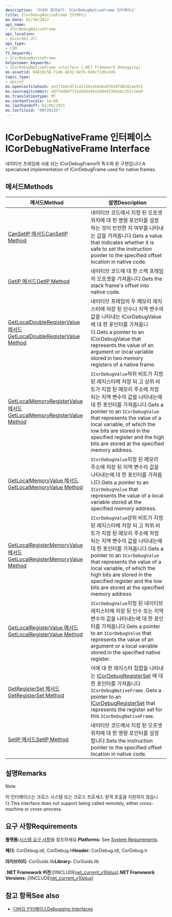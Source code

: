 ```yaml
---
description: '자세히 알아보기: ICorDebugNativeFrame 인터페이스'
title: ICorDebugNativeFrame 인터페이스
ms.date: 03/30/2017
api_name:
- ICorDebugNativeFrame
api_location:
- mscordbi.dll
api_type:
- COM
f1_keywords:
- ICorDebugNativeFrame
helpviewer_keywords:
- ICorDebugNativeFrame interface [.NET Framework debugging]
ms.assetid: 04819c58-7246-4b32-befb-680cf1dbc436
topic_type:
- apiref
ms.openlocfilehash: e417184c9f1ca5136e1b4dba07820fd8242ae932
ms.sourcegitcommit: ddf7edb67715a5b9a45e3dd44536dabc153c1de0
ms.translationtype: MT
ms.contentlocale: ko-KR
ms.lasthandoff: 02/06/2021
ms.locfileid: "99729135"
---
```

# <a name="icordebugnativeframe-interface"></a><span data-ttu-id="d4b9e-103">ICorDebugNativeFrame 인터페이스</span><span class="sxs-lookup"><span data-stu-id="d4b9e-103">ICorDebugNativeFrame Interface</span></span>

<span data-ttu-id="d4b9e-104">네이티브 프레임에 사용 되는 ICorDebugFrame의 특수화 된 구현입니다.</span><span class="sxs-lookup"><span data-stu-id="d4b9e-104">A specialized implementation of ICorDebugFrame used for native frames.</span></span>  
  
## <a name="methods"></a><span data-ttu-id="d4b9e-105">메서드</span><span class="sxs-lookup"><span data-stu-id="d4b9e-105">Methods</span></span>  
  
|<span data-ttu-id="d4b9e-106">메서드</span><span class="sxs-lookup"><span data-stu-id="d4b9e-106">Method</span></span>|<span data-ttu-id="d4b9e-107">설명</span><span class="sxs-lookup"><span data-stu-id="d4b9e-107">Description</span></span>|  
|------------|-----------------|  
|[<span data-ttu-id="d4b9e-108">CanSetIP 메서드</span><span class="sxs-lookup"><span data-stu-id="d4b9e-108">CanSetIP Method</span></span>](icordebugnativeframe-cansetip-method.md)|<span data-ttu-id="d4b9e-109">네이티브 코드에서 지정 된 오프셋 위치에 대 한 명령 포인터를 설정 하는 것이 안전한 지 여부를 나타내는 값을 가져옵니다.</span><span class="sxs-lookup"><span data-stu-id="d4b9e-109">Gets a value that indicates whether it is safe to set the instruction pointer to the specified offset location in native code.</span></span>|  
|[<span data-ttu-id="d4b9e-110">GetIP 메서드</span><span class="sxs-lookup"><span data-stu-id="d4b9e-110">GetIP Method</span></span>](icordebugnativeframe-getip-method.md)|<span data-ttu-id="d4b9e-111">네이티브 코드에 대 한 스택 프레임의 오프셋을 가져옵니다.</span><span class="sxs-lookup"><span data-stu-id="d4b9e-111">Gets the stack frame's offset into native code.</span></span>|  
|[<span data-ttu-id="d4b9e-112">GetLocalDoubleRegisterValue 메서드</span><span class="sxs-lookup"><span data-stu-id="d4b9e-112">GetLocalDoubleRegisterValue Method</span></span>](icordebugnativeframe-getlocaldoubleregistervalue-method.md)|<span data-ttu-id="d4b9e-113">네이티브 프레임의 두 메모리 레지스터에 저장 된 인수나 지역 변수의 값을 나타내는 ICorDebugValue에 대 한 포인터를 가져옵니다.</span><span class="sxs-lookup"><span data-stu-id="d4b9e-113">Gets a pointer to an ICorDebugValue that represents the value of an argument or local variable stored in two memory registers of a native frame.</span></span>|  
|[<span data-ttu-id="d4b9e-114">GetLocalMemoryRegisterValue 메서드</span><span class="sxs-lookup"><span data-stu-id="d4b9e-114">GetLocalMemoryRegisterValue Method</span></span>](icordebugnativeframe-getlocalmemoryregistervalue-method.md)|<span data-ttu-id="d4b9e-115">`ICorDebugValue`하위 비트가 지정 된 레지스터에 저장 되 고 상위 비트가 지정 된 메모리 주소에 저장 되는 지역 변수의 값을 나타내는에 대 한 포인터를 가져옵니다.</span><span class="sxs-lookup"><span data-stu-id="d4b9e-115">Gets a pointer to an `ICorDebugValue` that represents the value of a local variable, of which the low bits are stored in the specified register and the high bits are stored at the specified memory address.</span></span>|  
|[<span data-ttu-id="d4b9e-116">GetLocalMemoryValue 메서드</span><span class="sxs-lookup"><span data-stu-id="d4b9e-116">GetLocalMemoryValue Method</span></span>](icordebugnativeframe-getlocalmemoryvalue-method.md)|<span data-ttu-id="d4b9e-117">`ICorDebugValue`지정 된 메모리 주소에 저장 된 지역 변수의 값을 나타내는에 대 한 포인터를 가져옵니다.</span><span class="sxs-lookup"><span data-stu-id="d4b9e-117">Gets a pointer to an `ICorDebugValue` that represents the value of a local variable stored at the specified memory address.</span></span>|  
|[<span data-ttu-id="d4b9e-118">GetLocalRegisterMemoryValue 메서드</span><span class="sxs-lookup"><span data-stu-id="d4b9e-118">GetLocalRegisterMemoryValue Method</span></span>](icordebugnativeframe-getlocalregistermemoryvalue-method.md)|<span data-ttu-id="d4b9e-119">`ICorDebugValue`상위 비트가 지정 된 레지스터에 저장 되 고 하위 비트가 지정 된 메모리 주소에 저장 되는 지역 변수의 값을 나타내는에 대 한 포인터를 가져옵니다.</span><span class="sxs-lookup"><span data-stu-id="d4b9e-119">Gets a pointer to an `ICorDebugValue` that represents the value of a local variable, of which the high bits are stored in the specified register and the low bits are stored at the specified memory address</span></span>|  
|[<span data-ttu-id="d4b9e-120">GetLocalRegisterValue 메서드</span><span class="sxs-lookup"><span data-stu-id="d4b9e-120">GetLocalRegisterValue Method</span></span>](icordebugnativeframe-getlocalregistervalue-method.md)|<span data-ttu-id="d4b9e-121">`ICorDebugValue`지정 된 네이티브 레지스터에 저장 된 인수 또는 지역 변수의 값을 나타내는에 대 한 포인터를 가져옵니다.</span><span class="sxs-lookup"><span data-stu-id="d4b9e-121">Gets a pointer to an `ICorDebugValue` that represents the value of an argument or a local variable stored in the specified native register.</span></span>|  
|[<span data-ttu-id="d4b9e-122">GetRegisterSet 메서드</span><span class="sxs-lookup"><span data-stu-id="d4b9e-122">GetRegisterSet Method</span></span>](icordebugnativeframe-getregisterset-method.md)|<span data-ttu-id="d4b9e-123">이에 대 한 레지스터 집합을 나타내는 [ICorDebugRegisterSet](icordebugregisterset-interface.md) 에 대 한 포인터를 가져옵니다 `ICorDebugNativeFrame` .</span><span class="sxs-lookup"><span data-stu-id="d4b9e-123">Gets a pointer to an [ICorDebugRegisterSet](icordebugregisterset-interface.md) that represents the register set for this `ICorDebugNativeFrame`.</span></span>|  
|[<span data-ttu-id="d4b9e-124">SetIP 메서드</span><span class="sxs-lookup"><span data-stu-id="d4b9e-124">SetIP Method</span></span>](icordebugnativeframe-setip-method.md)|<span data-ttu-id="d4b9e-125">네이티브 코드에서 지정 된 오프셋 위치에 대 한 명령 포인터를 설정 합니다.</span><span class="sxs-lookup"><span data-stu-id="d4b9e-125">Sets the instruction pointer to the specified offset location in native code.</span></span>|  
  
## <a name="remarks"></a><span data-ttu-id="d4b9e-126">설명</span><span class="sxs-lookup"><span data-stu-id="d4b9e-126">Remarks</span></span>  
  
> [!NOTE]
> <span data-ttu-id="d4b9e-127">이 인터페이스는 크로스 시스템 또는 크로스 프로세스 원격 호출을 지원하지 않습니다.</span><span class="sxs-lookup"><span data-stu-id="d4b9e-127">This interface does not support being called remotely, either cross-machine or cross-process.</span></span>  
  
## <a name="requirements"></a><span data-ttu-id="d4b9e-128">요구 사항</span><span class="sxs-lookup"><span data-stu-id="d4b9e-128">Requirements</span></span>  

 <span data-ttu-id="d4b9e-129">**플랫폼:**[시스템 요구 사항](../../get-started/system-requirements.md)을 참조하세요.</span><span class="sxs-lookup"><span data-stu-id="d4b9e-129">**Platforms:** See [System Requirements](../../get-started/system-requirements.md).</span></span>  
  
 <span data-ttu-id="d4b9e-130">**헤더:** CorDebug.idl, CorDebug.h</span><span class="sxs-lookup"><span data-stu-id="d4b9e-130">**Header:** CorDebug.idl, CorDebug.h</span></span>  
  
 <span data-ttu-id="d4b9e-131">**라이브러리:** CorGuids.lib</span><span class="sxs-lookup"><span data-stu-id="d4b9e-131">**Library:** CorGuids.lib</span></span>  
  
 <span data-ttu-id="d4b9e-132">**.NET Framework 버전:**[!INCLUDE[net_current_v10plus](../../../../includes/net-current-v10plus-md.md)]</span><span class="sxs-lookup"><span data-stu-id="d4b9e-132">**.NET Framework Versions:** [!INCLUDE[net_current_v10plus](../../../../includes/net-current-v10plus-md.md)]</span></span>  
  
## <a name="see-also"></a><span data-ttu-id="d4b9e-133">참고 항목</span><span class="sxs-lookup"><span data-stu-id="d4b9e-133">See also</span></span>

- [<span data-ttu-id="d4b9e-134">디버깅 인터페이스</span><span class="sxs-lookup"><span data-stu-id="d4b9e-134">Debugging Interfaces</span></span>](debugging-interfaces.md)
